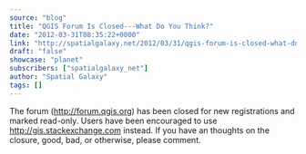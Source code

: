 ```yaml
---
source: "blog"
title: "QGIS Forum Is Closed---What Do You Think?"
date: "2012-03-31T08:35:22+0000"
link: "http://spatialgalaxy.net/2012/03/31/qgis-forum-is-closed-what-do-you-think/"
draft: "false"
showcase: "planet"
subscribers: ["spatialgalaxy_net"]
author: "Spatial Galaxy"
tags: []
---
```


The forum (http://forum.qgis.org) has been closed for new registrations and marked read-only. Users have been encouraged to use http://gis.stackexchange.com instead.
If you have an thoughts on the closure, good, bad, or otherwise, please comment.
